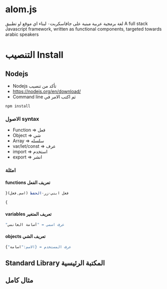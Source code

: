 # alom.js
لغة برمجية عربية مبنية على جافاسكربت٠ لبناء اي موقع او تطبيق      A full stack Javascript framework, written as functional components, targeted towards arabic speakers

# التنصيب Install

## Nodejs
* Nodejs  تأكد من تنصيب
* https://nodejs.org/en/download/
* Command line  ثم اكتب الامر في
```
npm install
```

### الاصول syntax
* Function => فعل
* Object => شي
* Array => سلسله
* var/let/const => عرف
* import => استخدم 
* export => انشر
### امثلة

#### functions تعريف الفعل
```javascript
}(فعل ابني-زر-الحفظ (اسم,فعل

{
```

#### variables  تعريف المتغير
```javascript
"عرف اسمي = "أسامة الغانمي
```

#### objects تعريف الشي
```javascript
{"عرف المستخدم = {الاسم:"اسامة
```

## Standard Library المكتبة الرئيسية

## مثال كامل
